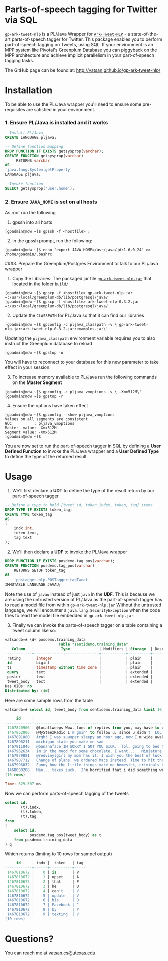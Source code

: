 Parts-of-speech tagging for Twitter via SQL
=============================================

`gp-ark-tweet-nlp` is a PL/Java Wrapper for [`Ark-Tweet-NLP`](http://www.ark.cs.cmu.edu/TweetNLP/) - a state-of-the-art parts-of-speech tagger for Twitter.
This package enables you to perform part-of-speech tagging on Tweets, using SQL. If your environment is an MPP system like Pivotal's Greenplum Database
you can piggyback on the MPP architecture and achieve implicit parallelism in your part-of-speech tagging tasks.

The GitHub page can be found at: http://vatsan.github.io/gp-ark-tweet-nlp/

Installation
=============

To be able to use the PL/Java wrapper you'll need to ensure some pre-requisites are satisfied in your environment.


### 1. Ensure PL/Java is installed and it works
```SQL
--Install PL/Java
CREATE LANGUAGE pljava;

-- Define function mapping
DROP FUNCTION IF EXISTS getsysprop(varchar);
CREATE FUNCTION getsysprop(varchar) 
     RETURNS varchar
AS
'java.lang.System.getProperty'
LANGUAGE pljava;
				
--Invoke function
SELECT getsysprop('user.home');
```

### 2. Ensure `JAVA_HOME` is set on all hosts
As root run the following

1. gpssh into all hosts
```
[gpadmin@mdw ~]$ gpssh -f <hostfile> ;
```

2. In the gpssh prompt, run the following:
```
[gpadmin@mdw ~]$ echo "export JAVA_HOME=/usr/java/jdk1.6.0_24" >> /home/gpadmin/.bashrc
```

###3. Prepare the Greenplum/Postgres Environment to talk to our PL/Java wrapper
1. Copy the Libraries: The packaged jar file [ `gp-ark-tweet-nlp.jar`](https://github.com/vatsan/gp-ark-tweet-nlp/tree/master/build) that located in the folder `build/`
```
[gpadmin@mdw ~]$ gpscp -f <hostfile> gp-ark-tweet-nlp.jar =:/usr/local/greenplum-db/lib/postgresql/java/
[gpadmin@mdw ~]$ gpscp -f <hostfile> ark-tweet-nlp-0.3.2.jar =:/usr/local/greenplum-db/lib/postgresql/java/
```

2. Update the `CLASSPATH` for PL/Java so that it can find our libraries
```
[gpadmin@mdw ~]$ gpconfig -c pljava_classpath -v \'gp-ark-tweet-nlp.jar:ark-tweet-nlp-0.3.2.jar:examples.jar\'
```
Updating the `pljava_classpath` environment variable requires you to also instruct the Greenplum database to reload
```
[gpadmin@mdw ~]$ gpstop -u
```
You will have to reconnect to your database for this new parameter to take effect in your session.

3. To increase memory available to PL/Java run the following commands on the **Master Segment**
```
[gpadmin@mdw ~]$ gpconfig -c pljava_vmoptions -v \'-Xmx512M\' 
[gpadmin@mdw ~]$ gpstop -r
```

4. Ensure the options have taken effect 
```
[gpadmin@mdw ~]$ gpconfig --show pljava_vmoptions
Values on all segments are consistent
GUC          : pljava_vmoptions
Master  value: -Xmx512M
Segment value: -Xmx512M
[gpadmin@mdw ~]$ 
```

You are now set to run the part-of-speech tagger in SQL by defining a **User Defined Function** to invoke the PL/Java wrapper and a **User Defined Type**
to define the type of the returned result.

Usage
======

1. We'll first declare a **UDT** to define the type of the result return by our part-of-speech tagger
```SQL
-- Define a type to hold [tweet_id, token_index, token, tag] items
DROP TYPE IF EXISTS token_tag;
CREATE TYPE token_tag
AS
(
	indx int, 
	token text,
	tag text
);
```

2. We'll then declare a **UDF** to invoke the PL/Java wrapper
```SQL
DROP FUNCTION IF EXISTS posdemo.tag_pos(varchar);
CREATE FUNCTION posdemo.tag_pos(varchar)
	RETURNS SETOF token_tag
AS 
	'postagger.nlp.POSTagger.tagTweet'
IMMUTABLE LANGUAGE JAVAU;
```
Note the use of `javau` instead of just `java` in the **UDF**. This is because we are using the untrusted version of PL/Java as the part-of-speech tagger has to read a model file from within `gp-ark-tweet-nlp.jar` 
Without the untrusted language, we will encounter a `java.lang.SecurityException` when the code tries to read the model file embedded in `gp-ark-tweet-nlp.jar`.

3. Finally we can invoke the parts-of-speech tagger on a table containing a tweet column like so:

```SQL
vatsandb=# \d+ posdemo.training_data
                        Table "sentidemo.training_data"
   Column   |            Type             | Modifiers | Storage  | Description 
------------+-----------------------------+-----------+----------+-------------
 rating     | integer                     |           | plain    | 
 id         | bigint                      |           | plain    | 
 ts         | timestamp without time zone |           | plain    | 
 query      | text                        |           | extended | 
 poster     | text                        |           | extended | 
 tweet_body | text                        |           | extended | 
Has OIDs: no
Distributed by: (id)
```

Here are some sample rows from the table
```SQL
vatsandb=# select id, tweet_body from sentidemo.training_data limit 10;
```

```SQL
     id     |                                                                tweet_body                                                                 
------------+-------------------------------------------------------------------------------------------------------------------------------------------
 1467820906 | @localtweeps Wow, tons of replies from you, may have to unfollow so I can see my friends' tweets, you're scrolling the feed a lot. 
 1467862806 | @MySteezRadio I'm goin' to follow u, since u didn't  LOL  GO ANGELS!
 1467891880 | Argh! I was suuuper sleepy an hour ago, now I'm wide awake.  Hope I don't stay up all night. :-/
 1467896211 | michigan state you make me sad 
 1467911846 | @bananaface IM SORRY I GOT YOU SICK.  lol. going to bed too. NIGHT!
 1467962634 | Im in the mood for some chocolate. I want..... Miniature Reeses cups. Now 
 1467979881 | @redvinylgirl my mom has it. I wish you the best of luck 
 1467987712 | Change of plans, we ordered Macs instead. Time to hit the books! 
 1467996032 | Funny how the little things make me homesick, criminals breakn n2 a brownstone on LawNOrd CI made me misty 
 1468000208 | Man... taxes suck.  I'm horrified that i did something wrong on them.  TurboTax decided to keep around a lot of the stuff I turned off.  
(10 rows)

Time: 329.507 ms
```

Now we can perform parts-of-speech tagging of the tweets
```SQL
select id, 
       (t).indx, 
       (t).token, 
       (t).tag
from
(
    select id, 
           posdemo.tag_pos(tweet_body) as t
    from posdemo.training_data
) q
```

Which returns (limitng to 10 rows for sampel output)
```SQL
     id     | indx |  token   | tag 
------------+------+----------+-----
 1467810672 |    0 | is       | V
 1467810672 |    1 | upset    | A
 1467810672 |    2 | that     | P
 1467810672 |    3 | he       | O
 1467810672 |    4 | can't    | V
 1467810672 |    5 | update   | V
 1467810672 |    6 | his      | D
 1467810672 |    7 | Facebook | ^
 1467810672 |    8 | by       | P
 1467810672 |    9 | texting  | V
(10 rows)

```

Questions?
============

You can reach me at vatsan.cs@utexas.edu
